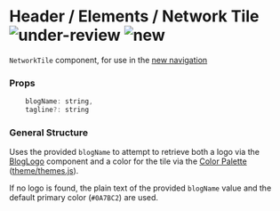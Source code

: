 # Header / Elements / Network Tile  ![under-review](status-images/under-review.svg) ![new](status-images/new.svg)

`NetworkTile` component, for use in the <a target="_blank" href="https://docs.google.com/presentation/d/1DLU8NPzsu4_Xm5EA9abDN5mZ0rnETK6lJ42TMyGL12g/edit#slide=id.g4df7d44d98_0_204">new navigation</a>

<!-- STORY -->

### Props

```js
	blogName: string,
	tagline?: string
```

### General Structure

Uses the provided `blogName` to attempt to retrieve both a logo via the [BlogLogo](https://gawkermedia.github.io/kinja-components/?path=/story/3-elements-branding-blog-logo--bloglogo) component and a color for the tile via the [Color Palette](https://gawkermedia.github.io/kinja-components/?path=/story/2-styles-utilities-color--color-palette) (<a target="_blank" href="https://git.io/fjB12">theme/themes.js</a>).

If no logo is found, the plain text of the provided `blogName` value and the default primary color (`#0A7BC2`) are used.
